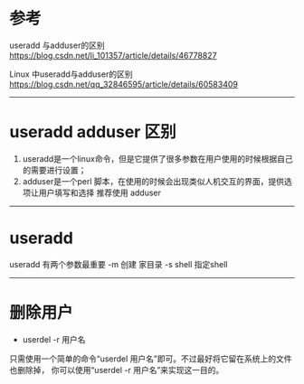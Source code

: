 # 参考
useradd 与adduser的区别
https://blog.csdn.net/li_101357/article/details/46778827

Linux 中useradd与adduser的区别
https://blog.csdn.net/qq_32846595/article/details/60583409


--------------------------
# useradd adduser 区别
1. useradd是一个linux命令，但是它提供了很多参数在用户使用的时候根据自己的需要进行设置；
2. adduser是一个perl 脚本，在使用的时候会出现类似人机交互的界面，提供选项让用户填写和选择
   推荐使用 adduser
   
-----------------
# useradd 
useradd 有两个参数最重要
 -m 创建 家目录
 -s shell 指定shell
 
 ---------------- 
 # 删除用户 
 *  userdel -r 用户名
 
  只需使用一个简单的命令“userdel 用户名”即可。不过最好将它留在系统上的文件也删除掉，
  你可以使用“userdel -r 用户名”来实现这一目的。 
